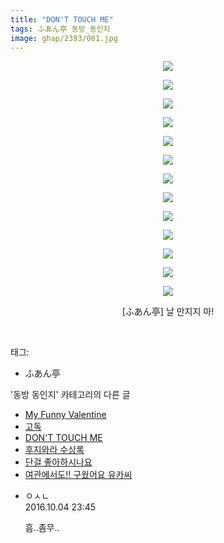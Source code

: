 ```yaml
---
title: "DON'T TOUCH ME"
tags: ふあん亭 동방_동인지
image: ghap/2393/001.jpg
---
```

<div class="article">
<p style="text-align: center; clear: none; float: none;"><img src="{{ site.nasurl }}/ghap/2393/001.jpg"/></p>
<p style="text-align: center; clear: none; float: none;"><img src="{{ site.nasurl }}/ghap/2393/002.jpg"/></p>
<p style="text-align: center; clear: none; float: none;"><img src="{{ site.nasurl }}/ghap/2393/003.jpg"/></p>
<p style="text-align: center; clear: none; float: none;"><img src="{{ site.nasurl }}/ghap/2393/004.jpg"/></p>
<p style="text-align: center; clear: none; float: none;"><img src="{{ site.nasurl }}/ghap/2393/005.jpg"/></p>
<p style="text-align: center; clear: none; float: none;"><img src="{{ site.nasurl }}/ghap/2393/006.jpg"/></p>
<p style="text-align: center; clear: none; float: none;"><img src="{{ site.nasurl }}/ghap/2393/007.jpg"/></p>
<p style="text-align: center; clear: none; float: none;"><img src="{{ site.nasurl }}/ghap/2393/008.jpg"/></p>
<p style="text-align: center; clear: none; float: none;"><img src="{{ site.nasurl }}/ghap/2393/009.jpg"/></p>
<p style="text-align: center; clear: none; float: none;"><img src="{{ site.nasurl }}/ghap/2393/010.jpg"/></p>
<p style="text-align: center; clear: none; float: none;"><img src="{{ site.nasurl }}/ghap/2393/011.jpg"/></p>
<p style="text-align: center; clear: none; float: none;"><img src="{{ site.nasurl }}/ghap/2393/012.jpg"/></p>
<p style="text-align: center; clear: none; float: none;"><img src="{{ site.nasurl }}/ghap/2393/013.jpg"/></p>
<p style="text-align: center; clear: none; float: none;">[ふあん亭] 날 만지지 마!</p>
<p><br/></p>
</div><div class="tagTrail">
<p>태그: </p>
<ul>
<li>ふあん亭</li>
</ul>
</div><div class="another">
<p>'동방 동인지' 카테고리의 다른 글</p>
<ul>
<li><a href="/2016-09-29-ghap_2395">My Funny Valentine</a></li>
<li><a href="/2016-09-29-ghap_2394">고독</a></li>
<li><a href="/2016-09-29-ghap_2393">DON'T TOUCH ME</a></li>
<li><a href="/2016-09-29-ghap_2392">후지와라 수상록</a></li>
<li><a href="/2016-09-29-ghap_2391">단걸 좋아하시나요</a></li>
<li><a href="/2016-09-29-ghap_2390">여관에서도!! 구웠어요 유카씨</a></li>
</ul>
</div><div class="cb_module cb_fluid">
<div class="cb_wrt cb_profile">
<div class="comment">
<ul>
<li class="cb_thumb_off" id="comment14820280">
<div class="cb_comment_area">
<div class="cb_info_area">
<div class="cb_section">
<span class="cb_nick_name">ㅇㅅㄴ</span>
</div>
<div class="cb_section">
<span class="cb_date">2016.10.04 23:45 </span>
</div>
</div>
<div class="cb_dsc_comment">
<p class="cb_dsc">
											흠..좀무..
										</p>
</div>
</div></li>
</ul>
</div>
</div><!-- commentList close -->
</div>